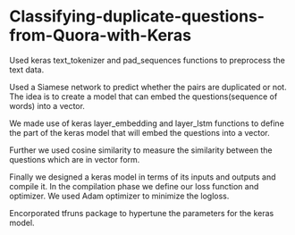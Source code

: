 # Classifying-duplicate-questions-from-Quora-with-Keras
Used keras text_tokenizer and pad_sequences functions to preprocess the text data.

Used a Siamese network to predict whether the pairs are duplicated or not. 
The idea is to create a model that can embed the questions(sequence of words) into a vector.

We made use of keras layer_embedding and layer_lstm functions to define the part of the keras model that will embed the questions into a vector.

Further we used cosine similarity to measure the similarity between the questions which are in vector form.

Finally we designed a keras model in terms of its inputs and outputs and compile it. 
In the compilation phase we define our loss function and optimizer. We used Adam optimizer to minimize the logloss.

Encorporated tfruns package to hypertune the parameters for the keras model.

